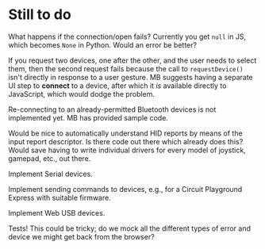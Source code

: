 # Still to do

What happens if the connection/open fails?  Currently you get `null`
in JS, which becomes `None` in Python.  Would an error be better?

If you request two devices, one after the other, and the user needs to
select them, then the second request fails because the call to
`requestDevice()` isn't directly in response to a user gesture.  MB
suggests having a separate UI step to **connect** to a device, after
which it *is* available directly to JavaScript, which would dodge the
problem.

Re-connecting to an already-permitted Bluetooth devices is not
implemented yet.  MB has provided sample code.

Would be nice to automatically understand HID reports by means of the
input report descriptor.  Is there code out there which already does
this?  Would save having to write individual drivers for every model
of joystick, gamepad, etc., out there.

Implement Serial devices.

Implement sending commands to devices, e.g., for a Circuit Playground
Express with suitable firmware.

Implement Web USB devices.

Tests!  This could be tricky; do we mock all the different types of
error and device we might get back from the browser?
